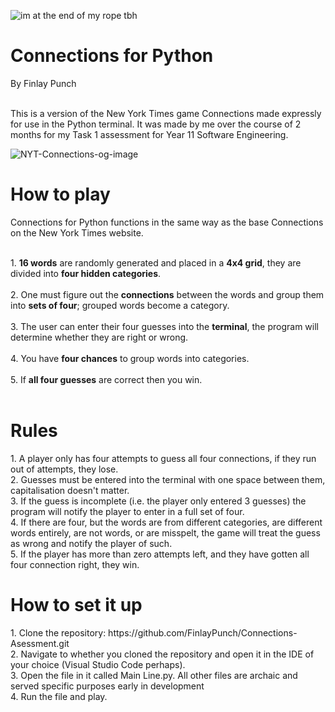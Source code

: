 ![im at the end of my rope tbh](https://github.com/FinlayPunch/Connections-Asessment/assets/150302225/40b9073f-a1ad-48e1-a05f-581b45bfe2e2)

<h1>Connections for Python</h1>

<b1>By Finlay Punch</b1><br><br>

<b2>This is a version of the New York Times game Connections made expressly for use in the Python terminal. It was made by me over the course of 2 months for my Task 1 assessment for Year 11 Software Engineering.
</b2>

![NYT-Connections-og-image](https://github.com/FinlayPunch/Connections-Asessment/assets/150302225/c8cc13db-3352-4103-aba9-5e9b0c4de8ec)

<h1>How to play</h1>

<b1>Connections for Python functions in the same way as the base Connections on the New York Times website.</b1><br><br>

<b2>
1. <b>16 words</b> are randomly generated and placed in a <b>4x4 grid</b>, they are divided into <b>four hidden categories</b>.<br><br>
2. One must figure out the <b>connections</b> between the words and group them into <b>sets of four</b>; grouped words become a category.<br><br>
3. The user can enter their four guesses into the <b>terminal</b>, the program will determine whether they are right or wrong.<br><br>
4. You have <b>four chances</b> to group words into categories.<br><br>
5. If <b>all four guesses</b> are correct then you win.<br><br>
</b2>

<h1>Rules</h1>

<b1>
1. A player only has four attempts to guess all four connections, if they run out of attempts, they lose.<br>
2. Guesses must be entered into the terminal with one space between them, capitalisation doesn't matter.<br>
3. If the guess is incomplete (i.e. the player only entered 3 guesses) the program will notify the player to enter in a full set of four.<br>
4. If there are four, but the words are from different categories, are different words entirely, are not words, or are misspelt, the game will treat the guess as wrong and notify the player of such.<br>
5. If the player has more than zero attempts left, and they have gotten all four connection right, they win.<br>
</b1>

<h1>How to set it up</h1>

<b1>
1. Clone the repository: https://github.com/FinlayPunch/Connections-Asessment.git<br>
2. Navigate to whether you cloned the repository and open it in the IDE of your choice (Visual Studio Code perhaps).<br>
3. Open the file in it called Main Line.py. All other files are archaic and served specific purposes early in development<br>
4. Run the file and play.<br>

